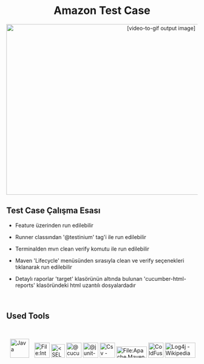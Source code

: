 # <div align="center">Amazon Test Case</div>  

<div align="center">
<img src="https://github.com/SukruAyberk/Giffs/blob/main/ezgif-4-45df9a3177.gif" style="width:800px;height:450px" alt="[video-to-gif output image]">
</div>  
  

## Test Case Çalışma Esası  
  

- Feature üzerinden run edilebilir  
  

- Runner classından '@testinium' tag'i ile run edilebilir  
  

- Terminalden mvn clean verify komutu ile run edilebilir  
  

- Maven 'Lifecycle' menüsünden sırasıyla clean ve verify seçenekleri tıklanarak run edilebilir  


- Detaylı raporlar 'target' klasörünün altında bulunan 'cucumber-html-reports' klasöründeki html uzantılı dosyalardadır
  

<br/>  


## Used Tools   



 
<p align="left">  
<a href="https://www.java.com/" target="_blank"><img style="margin: 10px" src="https://profilinator.rishav.dev/skills-assets/java-original-wordmark.svg" alt="Java" height="50" /></a>
<img src="https://upload.wikimedia.org/wikipedia/commons/thumb/9/9c/IntelliJ_IDEA_Icon.svg/1024px-IntelliJ_IDEA_Icon.svg.png" jsaction="load:XAeZkd;" jsname="HiaYvf" class="n3VNCb KAlRDb" alt="File:IntelliJ IDEA Icon.svg - Wikimedia Commons" data-noaft="1" style="width: 40px; height: 40px; margin: 0px;">
<a href="https://www.selenium.dev/" target="_blank" rel="noreferrer"><img src="https://www.selenium.dev/images/selenium_logo_square_green.png" width="36" height="36" alt="<SELENIUM" /></a>
<img itemprop="image" class="avatar flex-shrink-0 mb-3 mr-3 mb-md-0 mr-md-4" src="https://avatars.githubusercontent.com/u/320565?s=200&amp;v=4" width="40" height="40" alt="@cucumber">
<img itemprop="image" class="avatar flex-shrink-0 mb-3 mr-3 mb-md-0 mr-md-4" src="https://avatars.githubusercontent.com/u/874086?s=200&amp;v=4" width="40" height="40" alt="@junit-team">
<img src="https://cdn-icons-png.flaticon.com/512/6133/6133884.png" jsaction="load:XAeZkd;" jsname="HiaYvf" class="n3VNCb KAlRDb" alt="Csv - Free interface icons" data-noaft="1" style="width: 40px; height: 40px; margin: 0px;">
<img src="https://upload.wikimedia.org/wikipedia/commons/thumb/5/52/Apache_Maven_logo.svg/1024px-Apache_Maven_logo.svg.png" jsaction="load:XAeZkd;" jsname="HiaYvf" class="n3VNCb KAlRDb" alt="File:Apache Maven logo.svg - Wikimedia Commons" data-noaft="1" style="width: 80px; height: 30px; margin: 50px 0px;">
<img src="https://cdn-ssl-devio-img.classmethod.jp/wp-content/uploads/2014/05/6bcfa3b39d60abff28f02392c4b83705.png" jsaction="load:XAeZkd;" jsname="HiaYvf" class="n3VNCb KAlRDb" alt="ColdFusion + Apache POIを使って既存EXCELシートを更新する | DevelopersIO" data-noaft="1" style="width: 40px; height: 40px; margin: 0px;">
<img src="https://upload.wikimedia.org/wikipedia/commons/thumb/f/f9/Apache_Log4j_Logo.png/800px-Apache_Log4j_Logo.png" jsaction="load:XAeZkd;" jsname="HiaYvf" class="n3VNCb KAlRDb" alt="Log4j - Wikipedia" data-noaft="1" style="width: 80px; height: 40px; margin: 15px 0px;">
</p>

